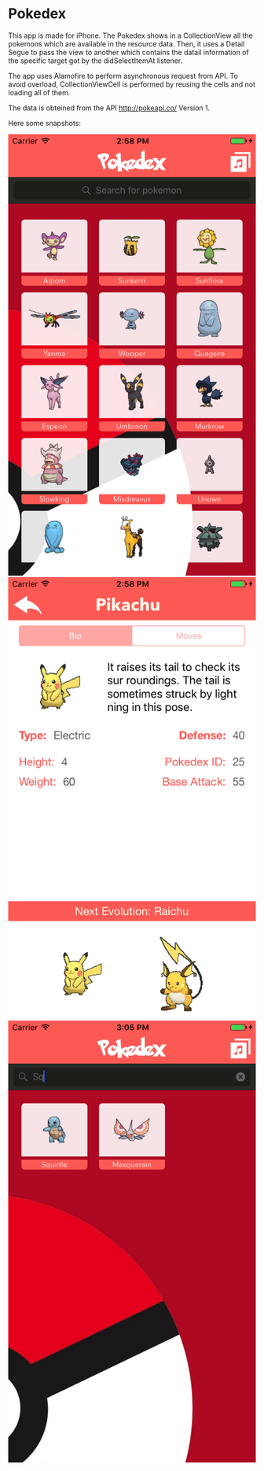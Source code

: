 # Pokedex

This app is made for iPhone. The Pokedex shows in a CollectionView all the pokemons which are available in the resource data. Then, it uses a Detail Segue to pass the view to another which contains the datail information of the specific target got by the didSelectItemAt listener. 

The app uses Alamofire to perform asynchronous request from API. To avoid overload, CollectionViewCell is performed by reusing the cells and not loading all of them.

The data is obteined from the API http://pokeapi.co/ Version 1. 

Here some snapshots:

![alt text](https://raw.githubusercontent.com/saulrivera/Pokedex/master/snaps/front.png)
![alt text](https://raw.githubusercontent.com/saulrivera/Pokedex/master/snaps/details.png)
![alt text](https://raw.githubusercontent.com/saulrivera/Pokedex/master/snaps/searchMode.png)
